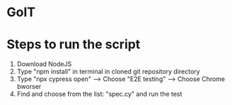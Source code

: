# GoIT
# Steps to run the script
1. Download NodeJS
2. Type "npm install" in terminal in cloned git repository directory
3. Type "npx cypress open" --> Choose "E2E testing" --> Choose Chrome bworser
4. Find and choose from the list: "spec.cy" and run the test 

